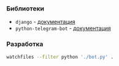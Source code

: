 ### Библиотеки
* `django` - [документация](https://docs.djangoproject.com/en/5.1/)
* `python-telegram-bot` - [документация](https://python-telegram-bot.org/)

### Разработка
```bash
watchfiles --filter python './bot.py' .
```
